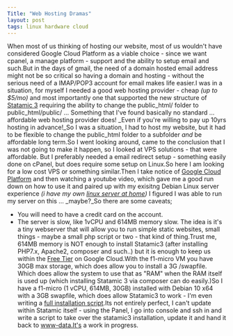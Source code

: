 ```yaml
---
Title: "Web Hosting Dramas"
layout: post
tags: linux hardware cloud
---
```


When most of us thinking of hosting our website, most of us wouldn't have considered Google Cloud Platform as a viable choice - since we want cpanel, a manage platform - support and the ability to setup email and such.But in the days of gmail, the need of a domain hosted email address might not be so critical so having a domain and hosting - without the serious need of a IMAP/POP3 account for email makes life easier.I was in a situation, for myself I needed a good web hosting provider - cheap _(up to $5/mo)_ and most importantly one that supported the new structure of [Statamic 3](//statamic.com) requiring the ability to change the public_html/ folder to public_html/public/ ... Something that I've found basically no standard ... affordable web hosting provider does! _Even if you're willing to pay up 10yrs hosting in advance!_So I was a situation, I had to host my website, but it had to be flexible to change the public_html folder to a subfolder _and_ be affordable long term.So I went looking around, came to the conclusion that I was not going to make it happen, so I looked at VPS solutions - that were affordable.
But I preferably needed a email redirect setup - something easily done on cPanel, but does require some setup on Linux.So here I am looking for a low cost VPS or something similar.Then I take notice of [Google Cloud Platform](//cloud.google.com) and then watching a youtube video, which gave me a good run down on how to use it and paired up with my exisitng Debian Linux server experience _(i have my own [linux server at home](//server.cameronwalker.nz))_ I figured I was able to run my server on this ... _maybe?_So there are some caveats;
- You will need to have a credit card on the account.
- The server is slow, like 1vCPU and 614MB memory slow.
The idea is it's a tiny webserver that will allow you to run simple static websites, small things - maybe a small php script or two - that kind of thing.Trust me, 614MB memory is NOT enough to install Statamic3 (after installing PHP7.x, Apache2, composer and such..) but it is enough to keep us within the [Free Tier](//cloud.google.com/free/docs/gcp-free-tier#free-tier) on Google Cloud.With the  f1-micro VM you have 30GB max storage, which does allow you to install a 3G /swapfile. Which does allow the system to use that as "RAM" when the RAM itself is used up (which installing Statamic 3 via composer can do easily.)So I have a f1-micro (1 vCPU, 614MB, 30GB) installed with Debian 10 x64 with a 3GB swapfile, which does allow Statamic3 to work - I'm even writing a [full installation script](//github.com/t94xr/gcp-statamic3).Its not entirely perfect, I can't update within Statamic itself - using the Panel, I go into console and ssh in and write a script to take over the statamic3 installation, update it and hand it back to www-data.It's a work in progress.
